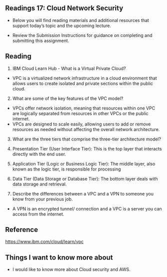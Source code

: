 ## Readings 17: Cloud Network Security

- Below you will find reading materials and additional resources that support today’s topic and the upcoming lecture.

- Review the Submission Instructions for guidance on completing and submitting this assignment.

## Reading

1. IBM Cloud Learn Hub - What is a Virtual Private Cloud?

- VPC is a virtualized network infrastructure in a cloud environment that allows users to create isolated and private sections within the public cloud. 

2. What are some of the key features of the VPC model?

- VPCs offer network isolation, meaning that resources within one VPC are logically separated from resources in other VPCs or the public internet.
- VPCs are designed to scale easily, allowing users to add or remove resources as needed without affecting the overall network architecture.

3. What are the three tiers that comprise the three-tier architecture model?

1. Presentation Tier (User Interface Tier):
This is the top layer that interacts directly with the end user.
2. Application Tier (Logic or Business Logic Tier):
The middle layer, also known as the logic tier, is responsible for processing
3. Data Tier (Data Storage or Database Tier):
The bottom layer deals with data storage and retrieval.

4. Describe the differences between a VPC and a VPN to someone you know from your previous job.

- A VPN is an encrypted tunnel/ connection and a VPC is a server you can access from the internet.

## Reference

https://www.ibm.com/cloud/learn/vpc

## Things I want to know more about

- I would like to know more about Cloud security and AWS.
